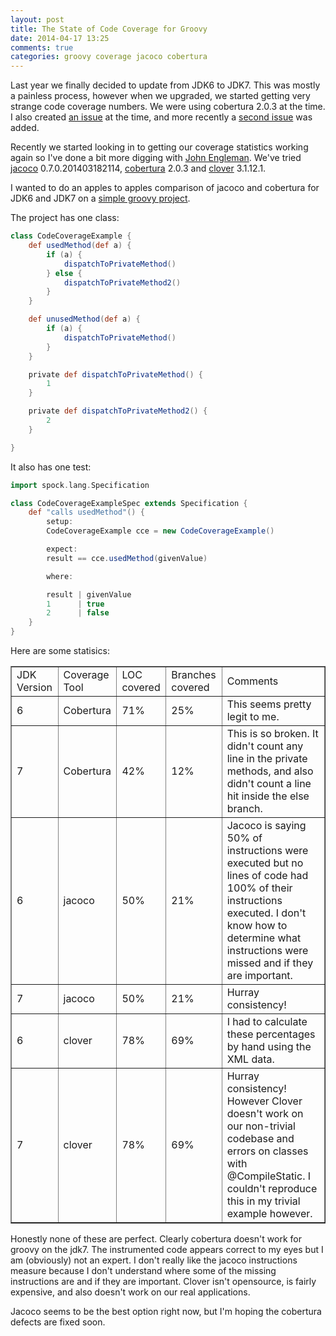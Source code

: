 ```yaml
---
layout: post
title: The State of Code Coverage for Groovy
date: 2014-04-17 13:25
comments: true
categories: groovy coverage jacoco cobertura
---
```


Last year we finally decided to update from JDK6 to JDK7. This was mostly a painless process, however when we upgraded, we started getting very strange code coverage numbers. We were using cobertura 2.0.3 at the time. I also created [an issue](https://github.com/cobertura/cobertura/issues/101) at the time, and more recently a [second issue](https://github.com/cobertura/cobertura/issues/135) was added.

Recently we started looking in to getting our coverage statistics working again so I've done a bit more digging with [John Engleman](http://imperceptiblethoughts.com/). We've tried [jacoco](http://www.eclemma.org/jacoco/) 0.7.0.201403182114, [cobertura](http://cobertura.github.io/cobertura/) 2.0.3 and [clover](https://www.atlassian.com/software/clover/overview) 3.1.12.1. 

I wanted to do an apples to apples comparison of jacoco and cobertura for JDK6 and JDK7 on a [simple groovy project](https://github.com/kyleboon/groovy-code-coverage-examples).

The project has one class:

```groovy
class CodeCoverageExample {
	def usedMethod(def a) {
		if (a) {
			dispatchToPrivateMethod()
		} else {
			dispatchToPrivateMethod2()
		}
	}

	def unusedMethod(def a) {
		if (a) {
			dispatchToPrivateMethod()
		}
	}

	private def dispatchToPrivateMethod() {
		1
	}

	private def dispatchToPrivateMethod2() {
		2
	}

}
```

It also has one test:

```groovy
import spock.lang.Specification

class CodeCoverageExampleSpec extends Specification {
	def "calls usedMethod"() {
		setup:
		CodeCoverageExample cce = new CodeCoverageExample()

		expect:
		result == cce.usedMethod(givenValue)

		where:

		result | givenValue
		1      | true
		2      | false
	}
}
```

Here are some statisics:

<table width='100%' border='1px' border-style:'solid'>
	<tr>
		<td>JDK Version</td>
		<td>Coverage Tool</td>
		<td>LOC covered</td>
		<td>Branches covered</td>
		<td>Comments</td>
	</tr>
	<tr>
		<td>6</td>
		<td>Cobertura</td>
		<td>71%</td>
		<td>25%</td>
		<td>This seems pretty legit to me.</td>
	</tr>
	<tr>
		<td>7</td>
		<td>Cobertura</td>
		<td>42%</td>
		<td>12%</td>
		<td>This is so broken. It didn't count any line in the private methods, and also didn't count a line hit inside the else branch.</td>
	</tr>
	<tr>
		<td>6</td>
		<td>jacoco</td>
		<td>50%</td>
		<td>21%</td>
		<td>Jacoco is saying 50% of instructions were executed but no lines of code had 100% of their instructions executed. I don't know how to determine what instructions were missed and if they are important.</td>
	</tr>
	<tr>
		<td>7</td>
		<td>jacoco</td>
		<td>50%</td>
		<td>21%</td>
		<td>Hurray consistency!</td>
	</tr>
	<tr>
		<td>6</td>
		<td>clover</td>
		<td>78%</td>
		<td>69%</td>
		<td>I had to calculate these percentages by hand using the XML data. </td>
	</tr>
	<tr>
		<td>7</td>
		<td>clover</td>
		<td>78%</td>
		<td>69%</td>
		<td>Hurray consistency! However Clover doesn't work on our non-trivial codebase and errors on classes with @CompileStatic. I couldn't reproduce this in my trivial example however.</td>
	</tr>
</table>

Honestly none of these are perfect. Clearly cobertura doesn't work for groovy on the jdk7. The instrumented code appears correct to my eyes but I am (obviously) not an expert. I don't really like the jacoco instructions measure because I don't understand where some of the missing instructions are and if they are important. Clover isn't opensource, is fairly expensive, and also doesn't work on our real applications. 

Jacoco seems to be the best option right now, but I'm hoping the cobertura defects are fixed soon.